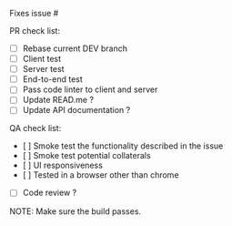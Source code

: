 Fixes issue #

PR check list:

- [ ] Rebase current DEV branch
- [ ] Client test
- [ ] Server test
- [ ] End-to-end test
- [ ] Pass code linter to client and server
- [ ] Update READ.me ?
- [ ] Update API documentation ?

QA check list:

- [ ] Smoke test the functionality described in the issue
- [ ] Smoke test potential collaterals
- [ ] UI responsiveness
- [ ] Tested in a browser other than chrome
- [ ] Code review ?

NOTE: Make sure the build passes.
